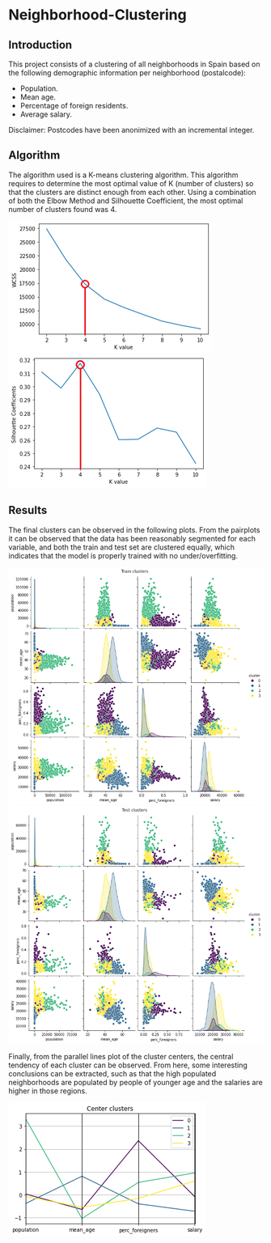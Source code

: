 # Neighborhood-Clustering

## Introduction
This project consists of a clustering of all neighborhoods in Spain based on the following demographic information per neighborhood (postalcode):

* Population.
* Mean age.
* Percentage of foreign residents.
* Average salary.

Disclaimer: Postcodes have been anonimized with an incremental integer.

## Algorithm
The algorithm used is a K-means clustering algorithm. This algorithm requires to determine the most optimal value of K (number of clusters) so that the clusters are distinct enough from each other. Using a combination of both the Elbow Method and Silhouette Coefficient, the most optimal number of clusters found was 4.

![alt_text](https://github.com/ygbuil/Neighborhood-Clustering/blob/master/images/elbow_method.png)   ![alt_text](https://github.com/ygbuil/Neighborhood-Clustering/blob/master/images/silhouette_coefficients.png)

## Results
The final clusters can be observed in the following plots. From the pairplots it can be observed that the data has been reasonably segmented for each variable, and both the train and test set are clustered equally, which indicates that the model is properly trained with no under/overfitting.

![alt_text](https://github.com/ygbuil/Neighborhood-Clustering/blob/master/images/train_clusters.png)
![alt_text](https://github.com/ygbuil/Neighborhood-Clustering/blob/master/images/test_clusters.png)

Finally, from the parallel lines plot of the cluster centers, the central tendency of each cluster can be observed. From here, some interesting conclusions can be extracted, such as that the high populated neighborhoods are populated by people of younger age and the salaries are higher in those regions.

![alt_text](https://github.com/ygbuil/Neighborhood-Clustering/blob/master/images/center_clusters.png)